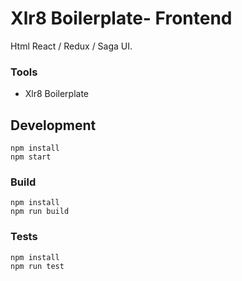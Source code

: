 # Xlr8 Boilerplate- Frontend
Html React / Redux / Saga UI.

### Tools
- Xlr8 Boilerplate 

## Development
```
npm install
npm start
```

### Build
```
npm install
npm run build
```

### Tests
```
npm install
npm run test
```

